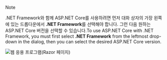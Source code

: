   > [!NOTE]
  > <span data-ttu-id="630ac-101">.NET Framework와 함께 ASP.NET Core를 사용하려면 먼저 대화 상자의 가장 왼쪽에 있는 드롭다운에서 **.NET Framework**를 선택해야 합니다. 그런 다음 원하는 ASP.NET Core 버전을 선택할 수 있습니다.</span><span class="sxs-lookup"><span data-stu-id="630ac-101">To use ASP.NET Core with .NET Framework, you must first select **.NET Framework** from the leftmost drop-down in the dialog, then you can select the desired ASP.NET Core version.</span></span>

  ![웹 응용 프로그램(Razor 페이지)](../tutorials/razor-pages/razor-pages-start/_static/np2.png)